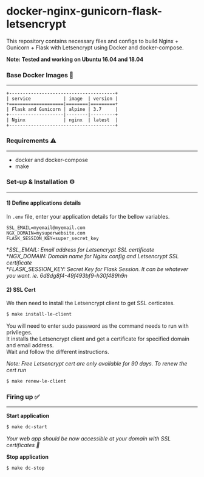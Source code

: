 # docker-nginx-gunicorn-flask-letsencrypt

This repository contains necessary files and configs to build Nginx + Gunicorn + Flask with Letsencrypt using Docker and docker-compose.     

**Note: Tested and working on Ubuntu 16.04 and 18.04**

### Base Docker Images 📎
---

```
+---------------------------------------+
| service            | image  | version |
+====================|========|=========+
| Flask and Gunicorn | alpine | 3.7     |
+--------------------|--------|---------+
| Nginx              | nginx  | latest  |
+---------------------------------------+
```   

### Requirements ⚠️  
---

* docker and docker-compose   
* make  


### Set-up & Installation ⚙️
---

#### 1) Define applications details
In `.env` file, enter your application details for the bellow variables.   
```
SSL_EMAIL=myemail@myemail.com
NGX_DOMAIN=mysuperwebsite.com
FLASK_SESSION_KEY=super_secret_key
```
*_SSL_EMAIL: Email address for Letsencrypt SSL certificate_   
*_NGX_DOMAIN: Domain name for Nginx config and Letsencrypt SSL certificate_   
*_FLASK_SESSION_KEY: Secret Key for Flask Session. It can be whatever you want. ie. 6d8dg8f4-49f493bf9-h30f489h9n_

#### 2) SSL Cert

We then need to install the Letsencrypt client to get SSL certicates.
```sh
$ make install-le-client
```
You will need to enter sudo password as the command needs to run with privileges.  
It installs the Letsencrypt client and get a certificate for specified domain and email address.   
Wait and follow the different instructions.

_Note: Free Letsencrypt cert are only available for 90 days. To renew the cert run_
```sh
$ make renew-le-client
```

### Firing up ✅ 
---
**Start application**
```sh
$ make dc-start
```
_Your web app should be now accessible at your domain with SSL certificates 🎉_

**Stop application**
```sh
$ make dc-stop
``` 
